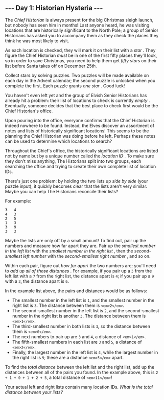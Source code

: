 ## --- Day 1: Historian Hysteria ---

The *Chief Historian* is always present for the big Christmas sleigh launch, but nobody has seen him in months! Last anyone heard, he was visiting locations that are historically significant to the North Pole; a group of Senior Historians has asked you to accompany them as they check the places they think he was most likely to visit.

As each location is checked, they will mark it on their list with a  *star* . They figure the Chief Historian *must* be in one of the first fifty places they'll look, so in order to save Christmas, you need to help them get *fifty stars* on their list before Santa takes off on December 25th.

Collect stars by solving puzzles. Two puzzles will be made available on each day in the Advent calendar; the second puzzle is unlocked when you complete the first. Each puzzle grants  *one star* . Good luck!

You haven't even left yet and the group of Elvish Senior Historians has already hit a problem: their list of locations to check is currently  *empty* . Eventually, someone decides that the best place to check first would be the Chief Historian's office.

Upon pouring into the office, everyone confirms that the Chief Historian is indeed nowhere to be found. Instead, the Elves discover an assortment of notes and lists of historically significant locations! This seems to be the planning the Chief Historian was doing before he left. Perhaps these notes can be used to determine which locations to search?

Throughout the Chief's office, the historically significant locations are listed not by name but by a unique number called the  *location ID* . To make sure they don't miss anything, The Historians split into two groups, each searching the office and trying to create their own complete list of location IDs.

There's just one problem: by holding the two lists up *side by side* (your puzzle input), it quickly becomes clear that the lists aren't very similar. Maybe you can help The Historians reconcile their lists?

For example:

```
3   4
4   3
2   5
1   3
3   9
3   3
```

Maybe the lists are only off by a small amount! To find out, pair up the numbers and measure how far apart they are. Pair up the *smallest number in the left list* with the  *smallest number in the right list* , then the *second-smallest left number* with the  *second-smallest right number* , and so on.

Within each pair, figure out *how far apart* the two numbers are; you'll need to  *add up all of those distances* . For example, if you pair up a `3` from the left list with a `7` from the right list, the distance apart is `4`; if you pair up a `9` with a `3`, the distance apart is `6`.

In the example list above, the pairs and distances would be as follows:

* The smallest number in the left list is `1`, and the smallest number in the right list is `3`. The distance between them is `<em>2</em>`.
* The second-smallest number in the left list is `2`, and the second-smallest number in the right list is another `3`. The distance between them is `<em>1</em>`.
* The third-smallest number in both lists is `3`, so the distance between them is `<em>0</em>`.
* The next numbers to pair up are `3` and `4`, a distance of `<em>1</em>`.
* The fifth-smallest numbers in each list are `3` and `5`, a distance of `<em>2</em>`.
* Finally, the largest number in the left list is `4`, while the largest number in the right list is `9`; these are a distance `<em>5</em>` apart.

To find the *total distance* between the left list and the right list, add up the distances between all of the pairs you found. In the example above, this is `2 + 1 + 0 + 1 + 2 + 5`, a total distance of `<em>11</em>`!

Your actual left and right lists contain many location IDs. *What is the total distance between your lists?*
